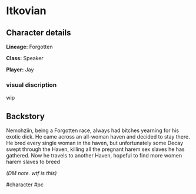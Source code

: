 # Itkovian

## Character details
**Lineage:** Forgotten

**Class:** Speaker

**Player:** Jay


### visual discription
wip


## Backstory
Nemohziin, being a Forgotten race, always had bitches yearning for his exotic dick. He came across an all-woman haven and decided to stay there. He bred every single woman in the haven, but unfortunately some Decay swept through the Haven, killing all the pregnant harem sex slaves he has gathered. Now he travels to another Haven, hopeful to find more women harem slaves to breed 

*(DM note. wtf is this)*

#character #pc